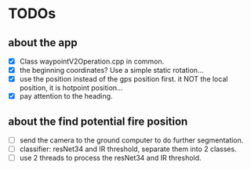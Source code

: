 # TODOs

## about the app

- [x] Class waypointV2Operation.cpp in common.
- [x] the beginning coordinates? Use a simple static rotation...
- [x] use the position instead of the gps position first. it NOT the local
  position, it is hotpoint position...
- [x] pay attention to the heading.

## about the find potential fire position

- [ ] send the camera to the ground computer to do further segmentation.
- [ ] classifier:  resNet34 and IR threshold, separate them into 2 classes.
- [ ] use 2 threads to process the resNet34 and IR threshold.
